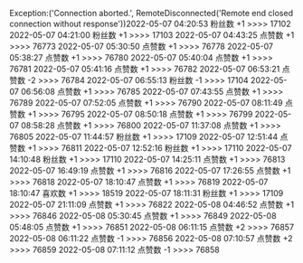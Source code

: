 Exception:('Connection aborted.', RemoteDisconnected('Remote end closed connection without response'))2022-05-07  04:20:53   粉丝数 +1 >>>> 17102
2022-05-07  04:21:00   粉丝数 +1 >>>> 17103
2022-05-07  04:43:25   点赞数 +1 >>>> 76773
2022-05-07  05:30:50   点赞数 +1 >>>> 76778
2022-05-07  05:38:27   点赞数 +1 >>>> 76780
2022-05-07  05:40:04   点赞数 +1 >>>> 76781
2022-05-07  05:41:16   点赞数 +1 >>>> 76782
2022-05-07  06:53:21   点赞数 -2 >>>> 76784
2022-05-07  06:55:13   粉丝数 -1 >>>> 17104
2022-05-07  06:56:08   点赞数 +1 >>>> 76785
2022-05-07  07:43:55   点赞数 +1 >>>> 76789
2022-05-07  07:52:05   点赞数 +1 >>>> 76790
2022-05-07  08:11:49   点赞数 +1 >>>> 76795
2022-05-07  08:50:18   点赞数 +1 >>>> 76799
2022-05-07  08:58:28   点赞数 +1 >>>> 76800
2022-05-07  11:37:08   点赞数 +1 >>>> 76805
2022-05-07  11:44:57   粉丝数 +1 >>>> 17109
2022-05-07  12:51:44   点赞数 +1 >>>> 76811
2022-05-07  12:52:16   粉丝数 +1 >>>> 17110
2022-05-07  14:10:48   粉丝数 +1 >>>> 17110
2022-05-07  14:25:11   点赞数 +1 >>>> 76813
2022-05-07  16:49:19   点赞数 +1 >>>> 76816
2022-05-07  17:26:55   点赞数 +1 >>>> 76818
2022-05-07  18:10:47   点赞数 +1 >>>> 76819
2022-05-07  18:10:47   喜欢数 +1 >>>> 18519
2022-05-07  18:11:31   粉丝数 +1 >>>> 17109
2022-05-07  21:11:09   点赞数 +1 >>>> 76822
2022-05-08  04:46:52   点赞数 +1 >>>> 76846
2022-05-08  05:30:45   点赞数 +1 >>>> 76849
2022-05-08  05:48:05   点赞数 +1 >>>> 76851
2022-05-08  06:11:15   点赞数 +2 >>>> 76857
2022-05-08  06:11:22   点赞数 -1 >>>> 76856
2022-05-08  07:10:57   点赞数 +2 >>>> 76859
2022-05-08  07:11:12   点赞数 -1 >>>> 76858
